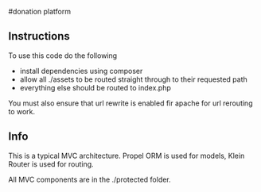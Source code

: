 #donation platform

## Instructions

To use this code do the following

+ install dependencies using composer 
+ allow all ./assets to be routed straight through to their requested path
+ everything else should be routed to index.php

You must also ensure that url rewrite is enabled fir apache for url rerouting to work. 

## Info

This is a typical MVC architecture. Propel ORM is used for models, Klein Router is used for routing. 

All MVC components are in the ./protected folder. 
